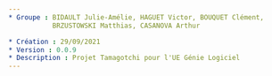 ```yaml
---
* Groupe : BIDAULT Julie-Amélie, HAGUET Victor, BOUQUET Clément,
           BRZUSTOWSKI Matthias, CASANOVA Arthur

* Création : 29/09/2021
* Version : 0.0.9
* Description : Projet Tamagotchi pour l'UE Génie Logiciel
---
```

